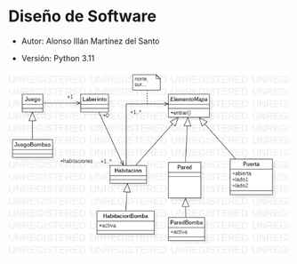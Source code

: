 # Diseño de Software

- Autor: Alonso Illán Martínez del Santo

- Versión: Python 3.11


![StarUML FM](https://github.com/developwannabe/laberintoPython/blob/main/StarUMLFM.jpg?raw=true)